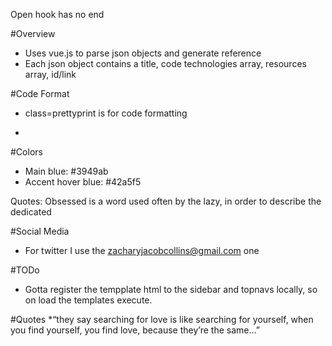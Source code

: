 Open hook has no end













#Overview
  * Uses vue.js to parse json objects and generate reference
  * Each json object contains a title, code technologies array, resources array, id/link


#Code Format
  * class=prettyprint is for code formatting
  * <pre class="prettyprint"></pre>

#Colors
  * Main blue: #3949ab
  * Accent hover blue: #42a5f5

Quotes: Obsessed is a word used often by the lazy, in order to describe the dedicated

#Social Media
  * For twitter I use the zacharyjacobcollins@gmail.com one

#TODo
  * Gotta register the tempplate html to the sidebar and topnavs locally, so on load the templates execute.

#Quotes
  *“they say searching for love is like searching for yourself, when you find yourself, you find love, because they’re the same…”

